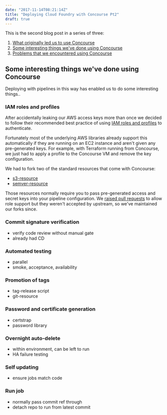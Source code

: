 ```yaml
---
date: "2017-11-14T08:21:14Z"
title: "Deploying Cloud Foundry with Concourse Pt2"
draft: true
---
```


This is the second blog post in a series of three:

1. [What originally led us to use Concourse][pt1]
1. [Some interesting things we've done using Concourse][pt2]
1. [Problems that we encountered using Concourse][pt3]

[pt1]: XXX
[pt2]: XXX
[pt3]: XXX

## Some interesting things we've done using Concourse

Deploying with pipelines in this way has enabled us to do some interesting
things..

### IAM roles and profiles

After accidentally leaking our AWS access keys more than once we decided to
follow their recommended best practice of using [IAM roles and
profiles][iam-adr] to authenticate.

Fortunately most of the underlying AWS libraries already support this
automatically if they are running on an EC2 instance and aren't given any
pre-generated keys. For example, with Terraform running from Concourse, we
just had to apply a profile to the Concourse VM and remove the key
configuration.

[iam-adr]: https://government-paas-team-manual.readthedocs.io/en/latest/architecture_decision_records/ADR003-AWS-credentials/

We had to fork two of the standard resources that come with Concourse:

- [s3-resource]()
- [semver-resource]()

Those resources normally require you to pass pre-generated access and secret
keys into your pipeline configuration. We [raised pull requests][iam-pr] to
allow role support but they weren't accepted by upstream, so we've
maintained our forks since.

[iam-pr]: https://github.com/concourse/s3-resource/pull/22

### Commit signature verification

- verify code review without manual gate
- already had CD

### Automated testing

- parallel
- smoke, acceptance, availability

### Promotion of tags

- tag-release script
- git-resource

### Password and certificate generation

- certstrap
- password library

### Overnight auto-delete

- within environment, can be left to run
- HA failure testing

### Self updating

- ensure jobs match code

### Run job

- normally pass commit ref through
- detach repo to run from latest commit
